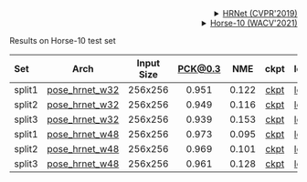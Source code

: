 <!-- [ALGORITHM] -->

<details>
<summary align="right"><a href="http://openaccess.thecvf.com/content_CVPR_2019/html/Sun_Deep_High-Resolution_Representation_Learning_for_Human_Pose_Estimation_CVPR_2019_paper.html">HRNet (CVPR'2019)</a></summary>

```bibtex
@inproceedings{sun2019deep,
  title={Deep high-resolution representation learning for human pose estimation},
  author={Sun, Ke and Xiao, Bin and Liu, Dong and Wang, Jingdong},
  booktitle={Proceedings of the IEEE conference on computer vision and pattern recognition},
  pages={5693--5703},
  year={2019}
}
```

</details>

<!-- [DATASET] -->

<details>
<summary align="right"><a href="https://openaccess.thecvf.com/content/WACV2021/html/Mathis_Pretraining_Boosts_Out-of-Domain_Robustness_for_Pose_Estimation_WACV_2021_paper.html">Horse-10 (WACV'2021)</a></summary>

```bibtex
@inproceedings{mathis2021pretraining,
  title={Pretraining boosts out-of-domain robustness for pose estimation},
  author={Mathis, Alexander and Biasi, Thomas and Schneider, Steffen and Yuksekgonul, Mert and Rogers, Byron and Bethge, Matthias and Mathis, Mackenzie W},
  booktitle={Proceedings of the IEEE/CVF Winter Conference on Applications of Computer Vision},
  pages={1859--1868},
  year={2021}
}
```

</details>

Results on Horse-10 test set

| Set    |                           Arch                            | Input Size | PCK@0.3 |  NME  |                            ckpt                            |                            log                            |
| :----- | :-------------------------------------------------------: | :--------: | :-----: | :---: | :--------------------------------------------------------: | :-------------------------------------------------------: |
| split1 | [pose_hrnet_w32](/configs/animal/2d_kpt_sview_rgb_img/topdown_heatmap/horse10/hrnet_w32_horse10_256x256-split1.py) |  256x256   |  0.951  | 0.122 | [ckpt](https://download.openmmlab.com/mmpose/animal/hrnet/hrnet_w32_horse10_256x256_split1-401d901a_20210405.pth) | [log](https://download.openmmlab.com/mmpose/animal/hrnet/hrnet_w32_horse10_256x256_split1_20210405.log.json) |
| split2 | [pose_hrnet_w32](/configs/animal/2d_kpt_sview_rgb_img/topdown_heatmap/horse10/hrnet_w32_horse10_256x256-split2.py) |  256x256   |  0.949  | 0.116 | [ckpt](https://download.openmmlab.com/mmpose/animal/hrnet/hrnet_w32_horse10_256x256_split2-04840523_20210405.pth) | [log](https://download.openmmlab.com/mmpose/animal/hrnet/hrnet_w32_horse10_256x256_split2_20210405.log.json) |
| split3 | [pose_hrnet_w32](/configs/animal/2d_kpt_sview_rgb_img/topdown_heatmap/horse10/hrnet_w32_horse10_256x256-split3.py) |  256x256   |  0.939  | 0.153 | [ckpt](https://download.openmmlab.com/mmpose/animal/hrnet/hrnet_w32_horse10_256x256_split3-4db47400_20210405.pth) | [log](https://download.openmmlab.com/mmpose/animal/hrnet/hrnet_w32_horse10_256x256_split3_20210405.log.json) |
| split1 | [pose_hrnet_w48](/configs/animal/2d_kpt_sview_rgb_img/topdown_heatmap/horse10/hrnet_w48_horse10_256x256-split1.py) |  256x256   |  0.973  | 0.095 | [ckpt](https://download.openmmlab.com/mmpose/animal/hrnet/hrnet_w48_horse10_256x256_split1-3c950d3b_20210405.pth) | [log](https://download.openmmlab.com/mmpose/animal/hrnet/hrnet_w48_horse10_256x256_split1_20210405.log.json) |
| split2 | [pose_hrnet_w48](/configs/animal/2d_kpt_sview_rgb_img/topdown_heatmap/horse10/hrnet_w48_horse10_256x256-split2.py) |  256x256   |  0.969  | 0.101 | [ckpt](https://download.openmmlab.com/mmpose/animal/hrnet/hrnet_w48_horse10_256x256_split2-8ef72b5d_20210405.pth) | [log](https://download.openmmlab.com/mmpose/animal/hrnet/hrnet_w48_horse10_256x256_split2_20210405.log.json) |
| split3 | [pose_hrnet_w48](/configs/animal/2d_kpt_sview_rgb_img/topdown_heatmap/horse10/hrnet_w48_horse10_256x256-split3.py) |  256x256   |  0.961  | 0.128 | [ckpt](https://download.openmmlab.com/mmpose/animal/hrnet/hrnet_w48_horse10_256x256_split3-0232ec47_20210405.pth) | [log](https://download.openmmlab.com/mmpose/animal/hrnet/hrnet_w48_horse10_256x256_split3_20210405.log.json) |

